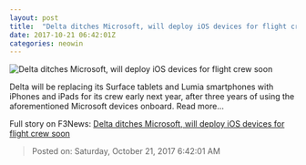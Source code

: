 ```yaml
---
layout: post
title:  "Delta ditches Microsoft, will deploy iOS devices for flight crew soon"
date: 2017-10-21 06:42:01Z
categories: neowin
---
```


![Delta ditches Microsoft, will deploy iOS devices for flight crew soon](https://cdn.neow.in/news/images/uploaded/2016/12/1480620540_delta-air-lines_story.jpg)

Delta will be replacing its Surface tablets and Lumia smartphones with iPhones and iPads for its crew early next year, after three years of using the aforementioned Microsoft devices onboard. Read more...


Full story on F3News: [Delta ditches Microsoft, will deploy iOS devices for flight crew soon](http://www.f3nws.com/n/EMcvRC)

> Posted on: Saturday, October 21, 2017 6:42:01 AM
